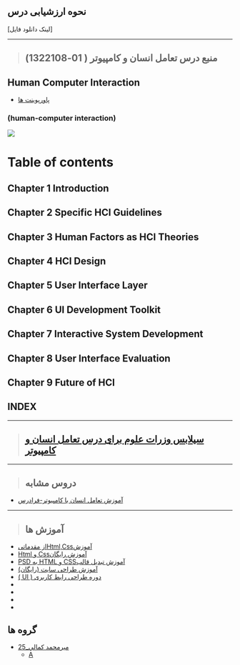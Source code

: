## نحوه ارزشیابی درس

[لینک دانلود فایل]

---------------
>## (منبع درس تعامل انسان و كامپيوتر ( 01-1322108


## Human Computer Interaction

- [پاورپوینت ها]()
    
###    (human-computer interaction)
<a href=""><img src="https://github.com/AliRazavi-edu/PNU_3991/blob/master/_Image/Human%20Computer%20Interaction.png"> </a>
# Table of contents

## Chapter 1 Introduction

## Chapter 2 Specific HCI Guidelines
 
## Chapter 3 Human Factors as HCI Theories

## Chapter 4 HCI Design

## Chapter 5 User Interface Layer

## Chapter 6 UI Development Toolkit

## Chapter 7 Interactive System Development 

## Chapter 8 User Interface Evaluation 

## Chapter 9 Future of HCI

## INDEX
-----------------------

>## [سیلابس وزرات علوم برای درس تعامل انسان و كامپيوتر](https://github.com/AliRazavi-edu/PNU_3991/blob/master/_Syllabus/_1569752509_1_HCI.pdf) 

-------------

>## دروس مشابه

- [آموزش تعامل انسان با کامپیوتر-فرادرس](https://faradars.org/courses/fvsft110-theory-of-languages-and-machines)

-------------
> ## آموزش ها

- [  از مقدماتیHtml,Cssآموزش](https://toplearn.com/courses/47/%D8%A2%D9%85%D9%88%D8%B2%D8%B4-html-%D9%88-css-%D8%A7%D8%B2-%D9%85%D9%82%D8%AF%D9%85%D8%A7%D8%AA%DB%8C)
- [  Html و Cssآموزش رایگان ](https://toplearn.com/courses/2165/%D8%A2%D9%85%D9%88%D8%B2%D8%B4-%D8%B1%D8%A7%DB%8C%DA%AF%D8%A7%D9%86-html-%D9%88-css)
- [   PSD به HTML و CSSآموزش تبدیل قالب ](https://toplearn.com/courses/4364/%D8%A2%D9%85%D9%88%D8%B2%D8%B4-%D8%AA%D8%A8%D8%AF%DB%8C%D9%84-%D9%82%D8%A7%D9%84%D8%A8-psd-%D8%A8%D9%87-html-%D9%88-css)
- [  آموزش طراحی سایت (رایگان) ](https://toplearn.com/courses/4287/%D8%A2%D9%85%D9%88%D8%B2%D8%B4-%D8%B7%D8%B1%D8%A7%D8%AD%DB%8C-%D8%B3%D8%A7%DB%8C%D8%AA-(%D8%B1%D8%A7%DB%8C%DA%AF%D8%A7%D9%86))
- [  ( UI ) دوره طراحی رابط کاربری ](https://toplearn.com/courses/2135/%D8%AF%D9%88%D8%B1%D9%87-%D8%B7%D8%B1%D8%A7%D8%AD%DB%8C-%D8%B1%D8%A7%D8%A8%D8%B7-%DA%A9%D8%A7%D8%B1%D8%A8%D8%B1%DB%8C-(-ui-))
- [   ]()
- [   ]()
- [   ]()
- [   ]()

## گروه ها
- [25_ميرمحمد كمالي](https://github.com/AliRazavi-edu/PNU_3991/tree/master/_BSc/HumanComputerInteraction/25_%D9%85%D9%8A%D8%B1%D9%85%D8%AD%D9%85%D8%AF%20%D9%83%D9%85%D8%A7%D9%84%D9%8A)
    - [A]()
